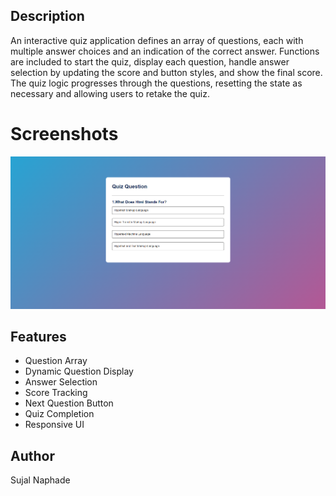  ## Description

An interactive quiz application defines an array of questions, each with multiple answer choices and an indication of the correct answer. Functions are included to start the quiz, display each question, handle answer selection by updating the score and button styles, and show the final score. The quiz logic progresses through the questions, resetting the state as necessary and allowing users to retake the quiz.

# Screenshots

![Screenshot](ss.png)


## Features
- Question Array
- Dynamic Question Display
- Answer Selection
- Score Tracking
- Next Question Button
- Quiz Completion
- Responsive UI

## Author
Sujal Naphade

